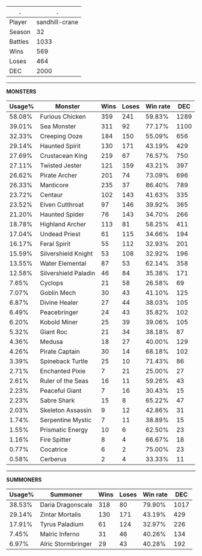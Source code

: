 .|.
|-|-
Player|sandhill-crane
Season|32
Battles|1033
Wins|569
Loses|464
DEC|2000

---
**MONSTERS**

Usage%|Monster|Wins|Loses|Win rate|DEC|
-|-|-|-|-|-|
58.08%|Furious Chicken|359|241|59.83%|1289|
39.01%|Sea Monster|311|92|77.17%|1100|
32.33%|Creeping Ooze|184|150|55.09%|656|
29.14%|Haunted Spirit|130|171|43.19%|429|
27.69%|Crustacean King|219|67|76.57%|750|
27.11%|Twisted Jester|121|159|43.21%|397|
26.62%|Pirate Archer|201|74|73.09%|696|
26.33%|Manticore|235|37|86.40%|789|
23.72%|Centaur|102|143|41.63%|335|
23.52%|Elven Cutthroat|97|146|39.92%|365|
21.20%|Haunted Spider|76|143|34.70%|266|
18.78%|Highland Archer|113|81|58.25%|411|
17.04%|Undead Priest|61|115|34.66%|194|
16.17%|Feral Spirit|55|112|32.93%|201|
15.59%|Silvershield Knight|53|108|32.92%|196|
13.55%|Water Elemental|87|53|62.14%|358|
12.58%|Silvershield Paladin|46|84|35.38%|171|
7.65%|Cyclops|21|58|26.58%|69|
7.07%|Goblin Mech|30|43|41.10%|125|
6.87%|Divine Healer|27|44|38.03%|105|
6.49%|Peacebringer|24|43|35.82%|102|
6.20%|Kobold Miner|25|39|39.06%|105|
5.32%|Giant Roc|21|34|38.18%|87|
4.36%|Medusa|18|27|40.00%|129|
4.26%|Pirate Captain|30|14|68.18%|102|
3.39%|Spineback Turtle|25|10|71.43%|86|
2.71%|Enchanted Pixie|7|21|25.00%|27|
2.61%|Ruler of the Seas|16|11|59.26%|43|
2.23%|Peaceful Giant|7|16|30.43%|15|
2.23%|Sabre Shark|15|8|65.22%|47|
2.03%|Skeleton Assassin|9|12|42.86%|31|
1.74%|Serpentine Mystic|7|11|38.89%|15|
1.55%|Prismatic Energy|10|6|62.50%|23|
1.16%|Fire Spitter|8|4|66.67%|18|
0.77%|Cocatrice|6|2|75.00%|23|
0.58%|Cerberus|2|4|33.33%|11|

---
**SUMMONERS**

Usage%|Summoner|Wins|Loses|Win rate|DEC|
-|-|-|-|-|-|
38.53%|Daria Dragonscale|318|80|79.90%|1017|
29.14%|Zintar Mortalis|130|171|43.19%|429|
17.91%|Tyrus Paladium|61|124|32.97%|226|
7.45%|Malric Inferno|31|46|40.26%|134|
6.97%|Alric Stormbringer|29|43|40.28%|192|
